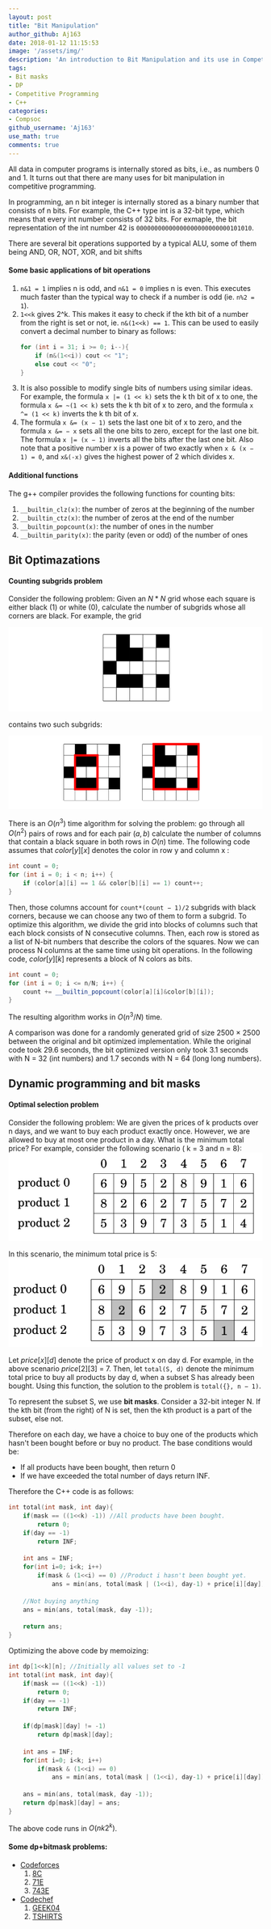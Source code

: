 ```yaml
---
layout: post
title: "Bit Manipulation"
author_github: Aj163
date: 2018-01-12 11:15:53
image: '/assets/img/'
description: 'An introduction to Bit Manipulation and its use in Competitive Programming'
tags:
- Bit masks
- DP
- Competitive Programming
- C++
categories:
- Compsoc
github_username: 'Aj163'
use_math: true
comments: true
---
```

All data in computer programs is internally stored as bits, i.e., as numbers 0 and 1. It turns out that there are many uses for bit manipulation in competitive programming.

In programming, an n bit integer is internally stored as a binary number that consists of n bits. For example, the C++ type int is a 32-bit type, which means that every int number consists of 32 bits. For exmaple, the bit representation of the int number 42 is ```00000000000000000000000000101010```.

There are several bit operations supported by a typical ALU, some of them being AND, OR, NOT, XOR, and bit shifts

#### Some basic applications of bit operations
1. ```n&1 = 1``` implies n is odd, and ```n&1 = 0``` implies n is even. This executes much faster than the typical way to check if a number is odd (ie. ```n%2 = 1```).
2. ```1<<k``` gives 2^k. This makes it easy to check if the kth bit of a number from the right is set or not, ie. ```n&(1<<k) == 1```. This can be used to easily convert a decimal number to binary as follows:
    ```C++
    for (int i = 31; i >= 0; i--){
        if (n&(1<<i)) cout << "1";
        else cout << "0";
    }
    ```
3. It is also possible to modify single bits of numbers using similar ideas. For example, the formula ```x |= (1 << k)``` sets the k th bit of x to one, the formula ```x &= ~(1 << k)``` sets the k th bit of x to zero, and the formula ```x ^= (1 << k)``` inverts the k th bit of x.
4. The formula ```x &= (x − 1)``` sets the last one bit of x to zero, and the formula ```x &= − x``` sets all the one bits to zero, except for the last one bit. The formula ```x |= (x − 1)``` inverts all the bits after the last one bit. Also note that a positive number x is a power of two exactly when ```x & (x − 1) = 0```, and ```x&(-x)``` gives the highest power of 2 which divides x.

#### Additional functions
The g++ compiler provides the following functions for counting bits:
1. ```__builtin_clz(x)```: the number of zeros at the beginning of the number
2. ```__builtin_ctz(x)```: the number of zeros at the end of the number
3. ```__builtin_popcount(x)```: the number of ones in the number
4. ```__builtin_parity(x)```: the parity (even or odd) of the number of ones

## Bit Optimazations
#### Counting subgrids problem
Consider the following problem: Given an $N * N$ grid whose each square is either black (1) or white (0), calculate the number of subgrids whose all corners are black. For example, the grid

![Bit Manipulation Grid](/blog/assets/img/Bit-Manipulation/grid1.png) 

contains two such subgrids:

![Bit Manipulation Grid](/blog/assets/img/Bit-Manipulation/grid2.png) 

There is an $O(n^3)$ time algorithm for solving the problem: go through all $O(n^2)$ pairs of rows and for each pair $(a, b)$ calculate the number of columns that contain a black square in both rows in $O(n)$ time. The following code assumes that $color[y][x]$ denotes the color in row y and column x :
```C++
int count = 0;
for (int i = 0; i < n; i++) {
    if (color[a][i] == 1 && color[b][i] == 1) count++;
}
```
Then, those columns account for ```count*(count − 1)/2``` subgrids with black corners, because we can choose any two of them to form a subgrid. To optimize this algorithm, we divide the grid into blocks of columns such that each block consists of N consecutive columns. Then, each row is stored as a list of N-bit numbers that describe the colors of the squares. Now we can process N columns at the same time using bit operations. In the following code, $color[y][k]$ represents a block of N colors as bits.
```C++
int count = 0;
for (int i = 0; i <= n/N; i++) {
    count += __builtin_popcount(color[a][i]&color[b][i]);
}
```
The resulting algorithm works in $O(n^3/N)$ time.

A comparison was done for a randomly generated grid of size 2500 × 2500 between the original and bit optimized implementation. While the original code took 29.6 seconds, the bit optimized version only took 3.1 seconds with N = 32 (int numbers) and 1.7 seconds with N = 64 (long long numbers).

## Dynamic programming and bit masks
#### Optimal selection problem
Consider the following problem: We are given the prices of k products over n days, and we want to buy each product exactly once. However, we are allowed to buy at most one product in a day. What is the minimum total price? For example, consider the following scenario ( k = 3 and n = 8):
![Bit Manipulation Optimal](/blog/assets/img/Bit-Manipulation/optimal1.png) 

In this scenario, the minimum total price is 5:
![Bit Manipulation Optimal](/blog/assets/img/Bit-Manipulation/optimal2.png) 

Let $price[x][d]$ denote the price of product x on day d. For example, in the above scenario $price[2][3]$ = $7$. Then, let ```total(S, d)``` denote the minimum total price to buy all products by day d, when a subset S has already been bought. Using this function, the solution to the problem is ```total({}, n − 1)```.

To represent the subset S, we use **bit masks**. Consider a 32-bit integer N. If the kth bit (from the right) of N is set, then the kth product is a part of the subset, else not.

Therefore on each day, we have a choice to buy one of the products which hasn't been bought before or buy no product. The base conditions would be:
- If all products have been bought, then return 0
- If we have exceeded the total number of days return INF.

Therefore the C++ code is as follows:
```C++
int total(int mask, int day){
    if(mask == ((1<<k) -1)) //All products have been bought.
        return 0;
    if(day == -1)
        return INF;

    int ans = INF;
    for(int i=0; i<k; i++)
        if(mask & (1<<i) == 0) //Product i hasn't been bought yet.
            ans = min(ans, total(mask | (1<<i), day-1) + price[i][day]);

    //Not buying anything
    ans = min(ans, total(mask, day -1));

    return ans;
}
```
Optimizing the above code by memoizing:
```C++
int dp[1<<k][n]; //Initially all values set to -1
int total(int mask, int day){
    if(mask == ((1<<k) -1))
        return 0;
    if(day == -1)
        return INF;

    if(dp[mask][day] != -1)
        return dp[mask][day];

    int ans = INF;
    for(int i=0; i<k; i++)
        if(mask & (1<<i) == 0)
            ans = min(ans, total(mask | (1<<i), day-1) + price[i][day]);

    ans = min(ans, total(mask, day -1));
    return dp[mask][day] = ans;
}
```
The above code runs in $O(nk2^k)$.

#### Some dp+bitmask problems:
- [Codeforces](http://codeforces.com) 
    1. [8C](http://codeforces.com/problemset/problem/8/C)
    2. [71E](http://codeforces.com/problemset/problem/71/E)
    3. [743E](http://codeforces.com/problemset/problem/743/E)
- [Codechef](https://www.codechef.com)
    1. [GEEK04](https://www.codechef.com/problems/GEEK04)
    2. [TSHIRTS](https://www.codechef.com/problems/TSHIRTS)
